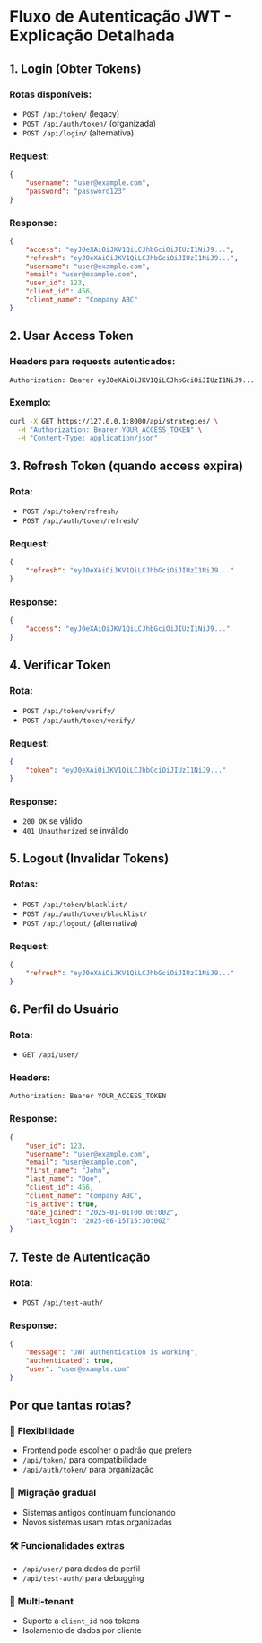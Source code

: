 # Fluxo de Autenticação JWT - Explicação Detalhada

## 1. Login (Obter Tokens)

### Rotas disponíveis:
- `POST /api/token/` (legacy)
- `POST /api/auth/token/` (organizada)
- `POST /api/login/` (alternativa)

### Request:
```json
{
    "username": "user@example.com",
    "password": "password123"
}
```

### Response:
```json
{
    "access": "eyJ0eXAiOiJKV1QiLCJhbGciOiJIUzI1NiJ9...",
    "refresh": "eyJ0eXAiOiJKV1QiLCJhbGciOiJIUzI1NiJ9...",
    "username": "user@example.com",
    "email": "user@example.com",
    "user_id": 123,
    "client_id": 456,
    "client_name": "Company ABC"
}
```

## 2. Usar Access Token

### Headers para requests autenticados:
```
Authorization: Bearer eyJ0eXAiOiJKV1QiLCJhbGciOiJIUzI1NiJ9...
```

### Exemplo:
```bash
curl -X GET https://127.0.0.1:8000/api/strategies/ \
  -H "Authorization: Bearer YOUR_ACCESS_TOKEN" \
  -H "Content-Type: application/json"
```

## 3. Refresh Token (quando access expira)

### Rota:
- `POST /api/token/refresh/`
- `POST /api/auth/token/refresh/`

### Request:
```json
{
    "refresh": "eyJ0eXAiOiJKV1QiLCJhbGciOiJIUzI1NiJ9..."
}
```

### Response:
```json
{
    "access": "eyJ0eXAiOiJKV1QiLCJhbGciOiJIUzI1NiJ9..."
}
```

## 4. Verificar Token

### Rota:
- `POST /api/token/verify/`
- `POST /api/auth/token/verify/`

### Request:
```json
{
    "token": "eyJ0eXAiOiJKV1QiLCJhbGciOiJIUzI1NiJ9..."
}
```

### Response:
- `200 OK` se válido
- `401 Unauthorized` se inválido

## 5. Logout (Invalidar Tokens)

### Rotas:
- `POST /api/token/blacklist/`
- `POST /api/auth/token/blacklist/`
- `POST /api/logout/` (alternativa)

### Request:
```json
{
    "refresh": "eyJ0eXAiOiJKV1QiLCJhbGciOiJIUzI1NiJ9..."
}
```

## 6. Perfil do Usuário

### Rota:
- `GET /api/user/`

### Headers:
```
Authorization: Bearer YOUR_ACCESS_TOKEN
```

### Response:
```json
{
    "user_id": 123,
    "username": "user@example.com",
    "email": "user@example.com",
    "first_name": "John",
    "last_name": "Doe",
    "client_id": 456,
    "client_name": "Company ABC",
    "is_active": true,
    "date_joined": "2025-01-01T00:00:00Z",
    "last_login": "2025-06-15T15:30:00Z"
}
```

## 7. Teste de Autenticação

### Rota:
- `POST /api/test-auth/`

### Response:
```json
{
    "message": "JWT authentication is working",
    "authenticated": true,
    "user": "user@example.com"
}
```

## Por que tantas rotas?

### 🎯 **Flexibilidade**
- Frontend pode escolher o padrão que prefere
- `/api/token/` para compatibilidade
- `/api/auth/token/` para organização

### 🔄 **Migração gradual**
- Sistemas antigos continuam funcionando
- Novos sistemas usam rotas organizadas

### 🛠️ **Funcionalidades extras**
- `/api/user/` para dados do perfil
- `/api/test-auth/` para debugging

### 🏢 **Multi-tenant**
- Suporte a `client_id` nos tokens
- Isolamento de dados por cliente